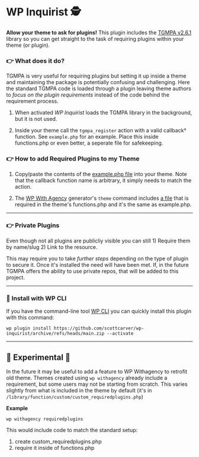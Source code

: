 # WP Inquirist 🕵️

**Allow your theme to ask for plugins!** This plugin includes the  [TGMPA v2.6.1](http://tgmpluginactivation.com/) library so you can get straight to the task of requiring plugins within your theme (or plugin).

<!-- ![Tux, the Linux mascot](https://place-hold.it/1280x720) -->

### 👉 What does it do?
TGMPA is very useful for requiring plugins but setting it up inside a theme and maintaining the package is potentially confusing and challenging. Here the standard TGMPA code is loaded through a plugin leaving theme authors to *focus on the plugin requirements* instead of the code behind the requirement process.

1. When activated *WP Inquirist* loads the TGMPA library in the background, but it is not used.

2. Inside your theme call the `tgmpa_register` action with a valid callback† function. See `example.php` for an example. Place this inside functions.php or even better, a seperate file for safekeeping.

<!-- **FOOTNOTES:**
**† - the callback function name** in the `example.php` file is called `wpinquirist_registerrequiredplugins` but is arbitrary - the important thing is that the function callback matches the name used in the tgmpa_register action. -->


### 👉 How to add Required Plugins to my Theme

1. Copy/paste the contents of the [example.php file](https://github.com/TGMPA/TGM-Plugin-Activation/blob/develop/example.php) into your theme. Note that the callback function name is arbitrary, it simply needs to match the action.

2. The [WP With Agency](https://github.com/scottcarver/wp-withagency) generator's `theme` command includes [a file](https://github.com/scottcarver/wp-withagency/blob/master/templates/theme/copy/library/function/custom/custom_requiredplugins.php) that is required in the theme's functions.php and it's the same as example.php.

---

###  👉 Private Plugins

Even though not all plugins are publicliy visible you can still 1) Require them by name/slug 2) Link to the resource.

This may require you to take *further steps* depending on the type of plugin to secure it. Once it's installed the need will have been met. If, in the future TGMPA offers the ability to use private repos, that will be added to this project.


---

### 🧨 Install with WP CLI
If you have the command-line tool [WP CLI](https://wp-cli.org/) you can quickly install this plugin with this command:

`wp plugin install https://github.com/scottcarver/wp-inquirist/archive/refs/heads/main.zip --activate`

---

## 🚧 Experimental 🚧
In the future it may be useful to add a feature to WP Withagency to retrofit old theme. Themes created using `wp withagency` already include a requirement, but some users may not be starting from scratch. 
This varies slightly from what is included in the theme by default (it's in `/library/function/custom/custom_requiredplugins.php`)

**Example**

`wp withagency requiredplugins` 

This would include code to match the standard setup:
1. create custom_requiredplugins.php
2. require it inside of functions.php

